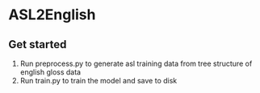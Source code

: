 # ASL2English

## Get started

1. Run preprocess.py to generate asl training data from tree structure of english gloss data
2. Run train.py to train the model and save to disk
